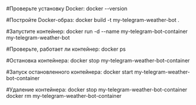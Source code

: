 ﻿#Проверьте установку Docker:
docker --version

#Постройте Docker-образ:
docker build -t my-telegram-weather-bot .

#Запустите контейнер:
docker run -d --name my-telegram-bot-container my-telegram-weather-bot

#Проверьте, работает ли контейнер:
docker ps

#Остановка контейнера:
docker stop my-telegram-weather-bot-container

#Запуск остановленного контейнера:
docker start my-telegram-weather-bot-container

#Удаление контейнера:
docker stop my-telegram-weather-bot-container
docker rm my-telegram-weather-bot-container
